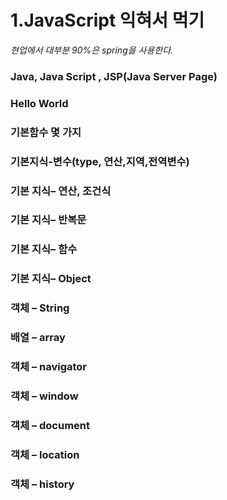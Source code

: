 # 1.JavaScript 익혀서 먹기



*현업에서 대부분 90%은 spring을 사용한다.*

### Java, Java Script , JSP(Java Server Page) 



### Hello World

### 기본함수 몇 가지 

### 기본지식-변수(type, 연산,지역,전역변수)

### 기본 지식– 연산, 조건식

### 기본 지식– 반복문

### 기본 지식– 함수

### 기본 지식– Object 

### 객체 – String 

### 배열 – array 

### 

### 객체 – navigator 

### 객체 – window 

### 객체 – document

### 객체 – location

### 객체 – history 